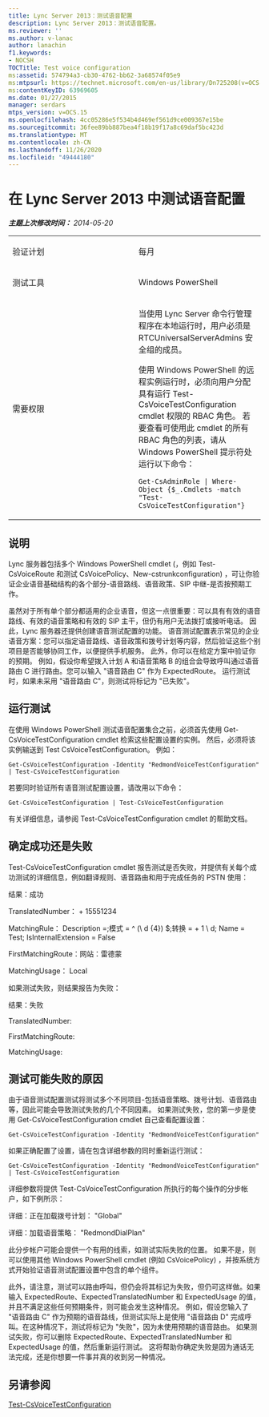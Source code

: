 ```yaml
---
title: Lync Server 2013：测试语音配置
description: Lync Server 2013：测试语音配置。
ms.reviewer: ''
ms.author: v-lanac
author: lanachin
f1.keywords:
- NOCSH
TOCTitle: Test voice configuration
ms:assetid: 574794a3-cb30-4762-bb62-3a68574f05e9
ms:mtpsurl: https://technet.microsoft.com/en-us/library/Dn725208(v=OCS.15)
ms:contentKeyID: 63969605
ms.date: 01/27/2015
manager: serdars
mtps_version: v=OCS.15
ms.openlocfilehash: 4cc05286e5f534b4d469ef561d9ce009367e15be
ms.sourcegitcommit: 36fee89bb887bea4f18b19f17a8c69daf5bc423d
ms.translationtype: MT
ms.contentlocale: zh-CN
ms.lasthandoff: 11/26/2020
ms.locfileid: "49444180"
---
```

# <a name="test-voice-configuration-in-lync-server-2013"></a>在 Lync Server 2013 中测试语音配置

<div data-xmlns="http://www.w3.org/1999/xhtml">

<div class="topic" data-xmlns="http://www.w3.org/1999/xhtml" data-msxsl="urn:schemas-microsoft-com:xslt" data-cs="https://msdn.microsoft.com/">

<div data-asp="https://msdn2.microsoft.com/asp">



</div>

<div id="mainSection">

<div id="mainBody">

<span> </span>

_**主题上次修改时间：** 2014-05-20_


<table>
<colgroup>
<col style="width: 50%" />
<col style="width: 50%" />
</colgroup>
<tbody>
<tr class="odd">
<td><p>验证计划</p></td>
<td><p>每月</p></td>
</tr>
<tr class="even">
<td><p>测试工具</p></td>
<td><p>Windows PowerShell</p></td>
</tr>
<tr class="odd">
<td><p>需要权限</p></td>
<td><p>当使用 Lync Server 命令行管理程序在本地运行时，用户必须是 RTCUniversalServerAdmins 安全组的成员。</p>
<p>使用 Windows PowerShell 的远程实例运行时，必须向用户分配具有运行 Test-CsVoiceTestConfiguration cmdlet 权限的 RBAC 角色。 若要查看可使用此 cmdlet 的所有 RBAC 角色的列表，请从 Windows PowerShell 提示符处运行以下命令：</p>
<p><code>Get-CsAdminRole | Where-Object {$_.Cmdlets -match &quot;Test-CsVoiceTestConfiguration&quot;}</code></p></td>
</tr>
</tbody>
</table>


<div>

## <a name="description"></a>说明

Lync 服务器包括多个 Windows PowerShell cmdlet (，例如 Test-CsVoiceRoute 和测试 CsVoicePolicy、New-cstrunkconfiguration) ，可让你验证企业语音基础结构的各个部分-语音路线、语音政策、SIP 中继-是否按预期工作。

虽然对于所有单个部分都适用的企业语音，但这一点很重要：可以具有有效的语音路线、有效的语音策略和有效的 SIP 主干，但仍有用户无法拨打或接听电话。 因此，Lync 服务器还提供创建语音测试配置的功能。 语音测试配置表示常见的企业语音方案：您可以指定语音路线、语音政策和拨号计划等内容，然后验证这些个别项目是否能够协同工作，以便提供手机服务。 此外，你可以在给定方案中验证你的预期。 例如，假设你希望拨入计划 A 和语音策略 B 的组合会导致呼叫通过语音路由 C 进行路由。您可以输入 "语音路由 C" 作为 ExpectedRoute。 运行测试时，如果未采用 "语音路由 C"，则测试将标记为 "已失败"。

</div>

<div>

## <a name="running-the-test"></a>运行测试

在使用 Windows PowerShell 测试语音配置集合之前，必须首先使用 Get-CsVoiceTestConfiguration cmdlet 检索这些配置设置的实例。 然后，必须将该实例输送到 Test CsVoiceTestConfiguration。 例如：

`Get-CsVoiceTestConfiguration -Identity "RedmondVoiceTestConfiguration" | Test-CsVoiceTestConfiguration`

若要同时验证所有语音测试配置设置，请改用以下命令：

`Get-CsVoiceTestConfiguration | Test-CsVoiceTestConfiguration`

有关详细信息，请参阅 Test-CsVoiceTestConfiguration cmdlet 的帮助文档。

</div>

<div>

## <a name="determining-success-or-failure"></a>确定成功还是失败

Test-CsVoiceTestConfiguration cmdlet 报告测试是否失败，并提供有关每个成功测试的详细信息，例如翻译规则、语音路由和用于完成任务的 PSTN 使用：

结果：成功

TranslatedNumber： + 15551234

MatchingRule： Description =;模式 = ^ (\\ d {4}) $;转换 = + 1 \\ d; Name = Test; IsInternalExtension = False

FirstMatchingRoute：网站：雷德蒙

MatchingUsage： Local

如果测试失败，则结果报告为失败：

结果：失败

TranslatedNumber:   

FirstMatchingRoute:

MatchingUsage:      

</div>

<div>

## <a name="reasons-why-the-test-might-have-failed"></a>测试可能失败的原因

由于语音测试配置测试将测试多个不同项目-包括语音策略、拨号计划、语音路由等，因此可能会导致测试失败的几个不同因素。 如果测试失败，您的第一步是使用 Get-CsVoiceTestConfiguration cmdlet 自己查看配置设置：

`Get-CsVoiceTestConfiguration -Identity "RedmondVoiceTestConfiguration"`

如果正确配置了设置，请在包含详细参数的同时重新运行测试：

`Get-CsVoiceTestConfiguration -Identity "RedmondVoiceTestConfiguration" | Test-CsVoiceTestConfiguration`

详细参数将提供 Test-CsVoiceTestConfiguration 所执行的每个操作的分步帐户，如下例所示：

详细：正在加载拨号计划： "Global"

详细：加载语音策略： "RedmondDialPlan"

此分步帐户可能会提供一个有用的线索，如测试实际失败的位置。 如果不是，则可以使用其他 Windows PowerShell cmdlet (例如 CsVoicePolicy) ，并按系统方式开始验证语音测试配置设置中包含的单个组件。

此外，请注意，测试可以路由呼叫，但仍会将其标记为失败，但仍可这样做。如果输入 ExpectedRoute、ExpectedTranslatedNumber 和 ExpectedUsage 的值，并且不满足这些任何预期条件，则可能会发生这种情况。 例如，假设您输入了 "语音路由 C" 作为预期的语音路线，但测试实际上是使用 "语音路由 D" 完成呼叫。在这种情况下，测试将标记为 "失败"，因为未使用预期的语音路由。 如果测试失败，你可以删除 ExpectedRoute、ExpectedTranslatedNumber 和 ExpectedUsage 的值，然后重新运行测试。 这将帮助你确定失败是因为通话无法完成，还是你想要一件事并真的收到另一种情况。

</div>

<div>

## <a name="see-also"></a>另请参阅


[Test-CsVoiceTestConfiguration](https://docs.microsoft.com/powershell/module/skype/Test-CsVoiceTestConfiguration)  
  

</div>

</div>

<span> </span>

</div>

</div>

</div>

